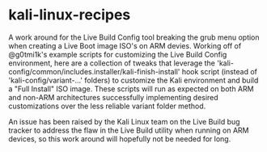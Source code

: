 kali-linux-recipes
==================

A work around for the Live Build Config tool breaking the grub menu option when creating a Live Boot image ISO's on ARM devies. Working off of @g0tmi1k's example scripts for customizing the Live Build Config environment, here are a collection of tweaks that leverage the 'kali-config/common/includes.installer/kali-finish-install' hook script (instead of 'kali-config/variant-...' folders) to customize the Kali environment and build a "Full Install" ISO image. These scripts will run as expected on both ARM and non-ARM architectures successfully implementing desired customizations over the less reliable variant folder method.

An issue has been raised by the Kali Linux team on the Live Build bug tracker to address the flaw in the Live Build utility when running on ARM devices, so this work around will hopefully not be needed for long.
